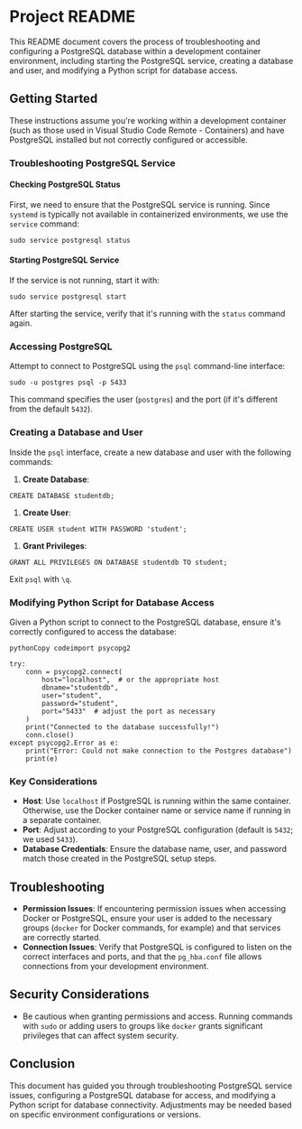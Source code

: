 #  Project README

This README document covers the process of troubleshooting and configuring a PostgreSQL database within a development container environment, including starting the PostgreSQL service, creating a database and user, and modifying a Python script for database access.

## Getting Started

These instructions assume you're working within a development container (such as those used in Visual Studio Code Remote - Containers) and have PostgreSQL installed but not correctly configured or accessible.

### Troubleshooting PostgreSQL Service

#### Checking PostgreSQL Status

First, we need to ensure that the PostgreSQL service is running. Since `systemd` is typically not available in containerized environments, we use the `service` command:

```
sudo service postgresql status
```

#### Starting PostgreSQL Service

If the service is not running, start it with:

```
sudo service postgresql start
```

After starting the service, verify that it's running with the `status` command again.

### Accessing PostgreSQL

Attempt to connect to PostgreSQL using the `psql` command-line interface:

```
sudo -u postgres psql -p 5433
```

This command specifies the user (`postgres`) and the port (if it's different from the default `5432`).

### Creating a Database and User

Inside the `psql` interface, create a new database and user with the following commands:

1. **Create Database**:

```
CREATE DATABASE studentdb;
```

1. **Create User**:

```
CREATE USER student WITH PASSWORD 'student';
```

1. **Grant Privileges**:

```
GRANT ALL PRIVILEGES ON DATABASE studentdb TO student;
```

Exit `psql` with `\q`.

### Modifying Python Script for Database Access

Given a Python script to connect to the PostgreSQL database, ensure it's correctly configured to access the database:

```
pythonCopy codeimport psycopg2

try:
    conn = psycopg2.connect(
        host="localhost",  # or the appropriate host
        dbname="studentdb",
        user="student",
        password="student",
        port="5433"  # adjust the port as necessary
    )
    print("Connected to the database successfully!")
    conn.close()
except psycopg2.Error as e:
    print("Error: Could not make connection to the Postgres database")
    print(e)
```

### Key Considerations

- **Host**: Use `localhost` if PostgreSQL is running within the same container. Otherwise, use the Docker container name or service name if running in a separate container.
- **Port**: Adjust according to your PostgreSQL configuration (default is `5432`; we used `5433`).
- **Database Credentials**: Ensure the database name, user, and password match those created in the PostgreSQL setup steps.

## Troubleshooting

- **Permission Issues**: If encountering permission issues when accessing Docker or PostgreSQL, ensure your user is added to the necessary groups (`docker` for Docker commands, for example) and that services are correctly started.
- **Connection Issues**: Verify that PostgreSQL is configured to listen on the correct interfaces and ports, and that the `pg_hba.conf` file allows connections from your development environment.

## Security Considerations

- Be cautious when granting permissions and access. Running commands with `sudo` or adding users to groups like `docker` grants significant privileges that can affect system security.

## Conclusion

This document has guided you through troubleshooting PostgreSQL service issues, configuring a PostgreSQL database for access, and modifying a Python script for database connectivity. Adjustments may be needed based on specific environment configurations or versions.






